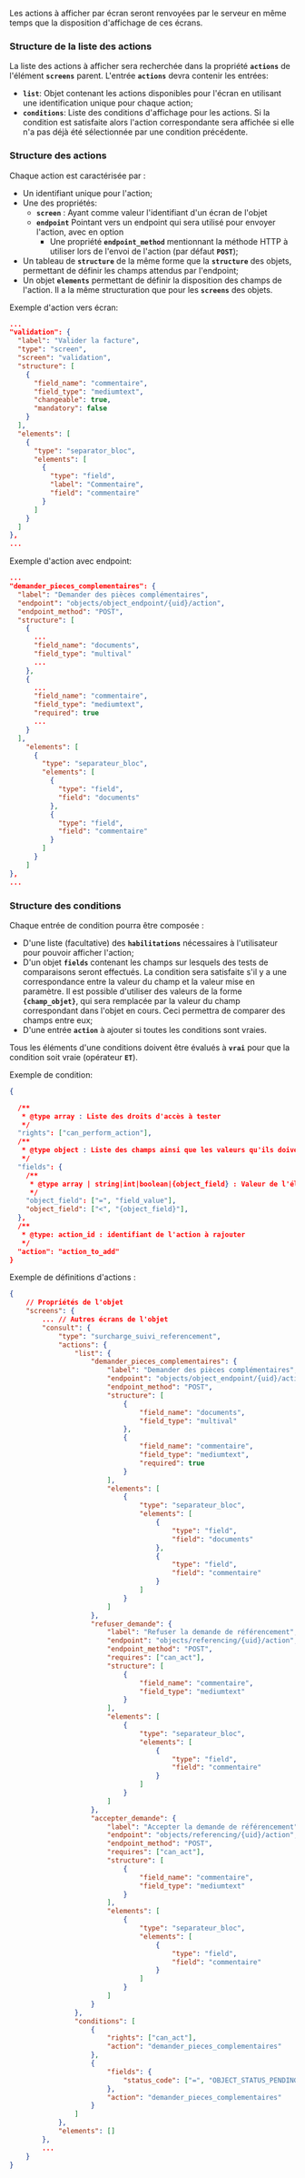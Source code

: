 Les actions à afficher par écran seront renvoyées par le serveur en même temps que la disposition d'affichage de ces écrans.

### Structure de la liste des actions

La liste des actions à afficher sera recherchée dans la propriété **`actions`** de l'élément **`screens`** parent. L'entrée **`actions`** devra contenir les entrées:

- **`list`**: Objet contenant les actions disponibles pour l'écran en utilisant une identification unique pour chaque action;
- **`conditions`**: Liste des conditions d'affichage pour les actions. Si la condition est satisfaite alors l'action correspondante sera affichée si elle n'a pas déjà été sélectionnée par une condition précédente.

### Structure des actions

Chaque action est caractérisée par :

- Un identifiant unique pour l'action;
- Une des propriétés:
  - **`screen`** : Ayant comme valeur l'identifiant d'un écran de l'objet
  - **`endpoint`** Pointant vers un endpoint qui sera utilisé pour envoyer l'action, avec en option
    - Une propriété **`endpoint_method`** mentionnant la méthode HTTP à utiliser lors de l'envoi de l'action (par défaut **`POST`**);
- Un tableau de **`structure`** de la même forme que la **`structure`** des objets, permettant de définir les champs attendus par l'endpoint;
- Un objet **`elements`** permettant de définir la disposition des champs de l'action. Il a la même structuration que pour les **`screens`** des objets.

Exemple d'action vers écran:

```json
...
"validation": {
  "label": "Valider la facture",
  "type": "screen",
  "screen": "validation",
  "structure": [
    {
      "field_name": "commentaire",
      "field_type": "mediumtext",
      "changeable": true,
      "mandatory": false
    }
  ],
  "elements": [
    {
      "type": "separator_bloc",
      "elements": [
        {
          "type": "field",
          "label": "Commentaire",
          "field": "commentaire"
        }
      ]
    }
  ]
},
...
```

Exemple d'action avec endpoint:

```json
...
"demander_pieces_complementaires": {
  "label": "Demander des pièces complémentaires",
  "endpoint": "objects/object_endpoint/{uid}/action",
  "endpoint_method": "POST",
  "structure": [
    {
      ...
      "field_name": "documents",
      "field_type": "multival"
      ...
    },
    {
      ...
      "field_name": "commentaire",
      "field_type": "mediumtext",
      "required": true
      ...
    }
  ],
    "elements": [
      {
        "type": "separateur_bloc",
        "elements": [
          {
            "type": "field",
            "field": "documents"
          },
          {
            "type": "field",
            "field": "commentaire"
          }
        ]
      }
    ]
},
...
```

### Structure des conditions

Chaque entrée de condition pourra être composée :

- D'une liste (facultative) des **`habilitations`** nécessaires à l'utilisateur pour pouvoir afficher l'action;
- D'un objet **`fields`** contenant les champs sur lesquels des tests de comparaisons seront effectués. La condition sera satisfaite s'il y a une correspondance entre la valeur du champ et la valeur mise en paramètre. Il est possible d'utiliser des valeurs de la forme **`{champ_objet}`**, qui sera remplacée par la valeur du champ correspondant dans l'objet en cours. Ceci permettra de comparer des champs entre eux;
- D'une entrée **`action`** à ajouter si toutes les conditions sont vraies.

Tous les éléments d'une conditions doivent être évalués à **`vrai`** pour que la condition soit vraie (opérateur **`ET`**).

Exemple de condition:

```json
{

  /**
   * @type array : Liste des droits d'accès à tester
   */
  "rights": ["can_perform_action"],
  /**
   * @type object : Liste des champs ainsi que les valeurs qu'ils doivent avoir. Eventuellement un opérateur pourra être utilisé
   */
  "fields": {
    /**
     * @type array | string|int|boolean|{object_field} : Valeur de l'élément à tester ou nom de champ de l'objet à évaluer
     */
    "object_field": ["=", "field_value"],
    "object_field": ["<", "{object_field}"],
  },
  /**
   * @type: action_id : identifiant de l'action à rajouter
   */
  "action": "action_to_add"
}
```

Exemple de définitions d'actions :

```json
{
    // Propriétés de l'objet
    "screens": {
        ... // Autres écrans de l'objet
        "consult": {
            "type": "surcharge_suivi_referencement",
            "actions": {
                "list": {
                    "demander_pieces_complementaires": {
                        "label": "Demander des pièces complémentaires",
                        "endpoint": "objects/object_endpoint/{uid}/action",
                        "endpoint_method": "POST",
                        "structure": [
                            {
                                "field_name": "documents",
                                "field_type": "multival"
                            },
                            {
                                "field_name": "commentaire",
                                "field_type": "mediumtext",
                                "required": true
                            }
                        ],
                        "elements": [
                            {
                                "type": "separateur_bloc",
                                "elements": [
                                    {
                                        "type": "field",
                                        "field": "documents"
                                    },
                                    {
                                        "type": "field",
                                        "field": "commentaire"
                                    }
                                ]
                            }
                        ]
                    },
                    "refuser_demande": {
                        "label": "Refuser la demande de référencement",
                        "endpoint": "objects/referencing/{uid}/action",
                        "endpoint_method": "POST",
                        "requires": ["can_act"],
                        "structure": [
                            {
                                "field_name": "commentaire",
                                "field_type": "mediumtext"
                            }
                        ],
                        "elements": [
                            {
                                "type": "separateur_bloc",
                                "elements": [
                                    {
                                        "type": "field",
                                        "field": "commentaire"
                                    }
                                ]
                            }
                        ]
                    },
                    "accepter_demande": {
                        "label": "Accepter la demande de référencement",
                        "endpoint": "objects/referencing/{uid}/action",
                        "endpoint_method": "POST",
                        "requires": ["can_act"],
                        "structure": [
                            {
                                "field_name": "commentaire",
                                "field_type": "mediumtext"
                            }
                        ],
                        "elements": [
                            {
                                "type": "separateur_bloc",
                                "elements": [
                                    {
                                        "type": "field",
                                        "field": "commentaire"
                                    }
                                ]
                            }
                        ]
                    }
                },
                "conditions": [
                    {
                        "rights": ["can_act"],
                        "action": "demander_pieces_complementaires"
                    },
                    {
                        "fields": {
                            "status_code": ["=", "OBJECT_STATUS_PENDING"]
                        },
                        "action": "demander_pieces_complementaires"
                    }
                ]
            },
            "elements": []
        },
        ...
    }
}
```

